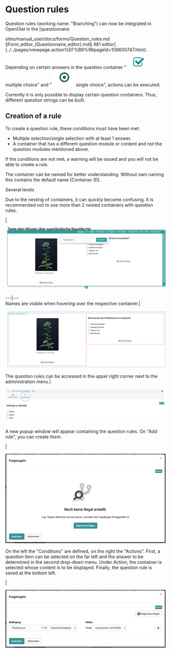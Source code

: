# Question rules

Question rules (working name: "Branching") can now be integrated in OpenOlat
in the [questionnaire

sites/manual_user/docs/forms/Question_rules.md §Form_editor_(Questionnaire_editor).md§ 481
editor](../../pages/viewpage.action%EF%B9%96pageId=108600747.html). Depending
on certain answers in the question container
"![](assets/image2021-5-5_9-32-45.png)multiple
choice" and
"![](assets/image2021-5-5_9-31-51.png)single
choice", actions can be executed.

Currently it is only possible to display certain question containers. Thus,
different question strings can be built.

## Creation of a rule

To create a question rule, these conditions must have been met:

  * Multiple selection/single selection with at least 1 answer.
  * A container that has a different question module or content and not the question modules mentioned above.

If the conditions are not met, a warning will be issued and you will not be
able to create a rule.

The container can be named for better understanding. Without own naming this
contains the default name <Unnamed>[Container ID].

Several levels

Due to the nesting of containers, it can quickly become confusing. It is
recommended not to use more than 2 nested containers with question rules.

|

![](assets/image2021-5-19_14-16-38.png)  
  
---|---  
Names are visible when hovering over the respective container.|

![](assets/image2021-5-19_14-27-15.png)  
  
The question rules can be accessed in the upper right corner next to the
administration menu.|

![](assets/Fragebogen-icon.png)  
  
A new popup window will appear containing the question rules. On "Add rule",
you can create them.

|

![](assets/image2021-5-6_8-50-14.png)  
  
On the left the "Conditions" are defined, on the right the "Actions". First, a
question item can be selected on the far left and the answer to be determined
in the second drop-down menu. Under Action, the container is selected whose
content is to be displayed. Finally, the question rule is saved at the bottom
left.

|

![](assets/image2021-5-6_8-55-31.png)  
  
